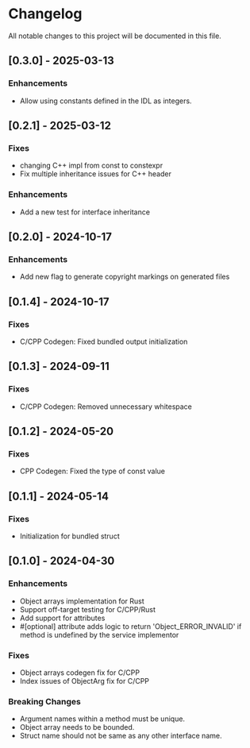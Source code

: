 # Changelog

All notable changes to this project will be documented in this file.

## [0.3.0] - 2025-03-13

### Enhancements
- Allow using constants defined in the IDL as integers.

## [0.2.1] - 2025-03-12

### Fixes
- changing C++ impl from const to constexpr
- Fix multiple inheritance issues for C++ header

### Enhancements
- Add a new test for interface inheritance

## [0.2.0] - 2024-10-17

### Enhancements
- Add new flag to generate copyright markings on generated files

## [0.1.4] - 2024-10-17

### Fixes
- C/CPP Codegen: Fixed bundled output initialization

## [0.1.3] - 2024-09-11

### Fixes
- C/CPP Codegen: Removed unnecessary whitespace

## [0.1.2] - 2024-05-20

### Fixes
- CPP Codegen: Fixed the type of const value

## [0.1.1] - 2024-05-14

### Fixes
- Initialization for bundled struct

## [0.1.0] - 2024-04-30

### Enhancements
- Object arrays implementation for Rust
- Support off-target testing for C/CPP/Rust
- Add support for attributes
- #[optional] attribute adds logic to return 'Object_ERROR_INVALID' if method is undefined by the service implementor

### Fixes
- Object arrays codegen fix for C/CPP
- Index issues of ObjectArg fix for C/CPP

### Breaking Changes
- Argument names within a method must be unique.
- Object array needs to be bounded.
- Struct name should not be same as any other interface name.
